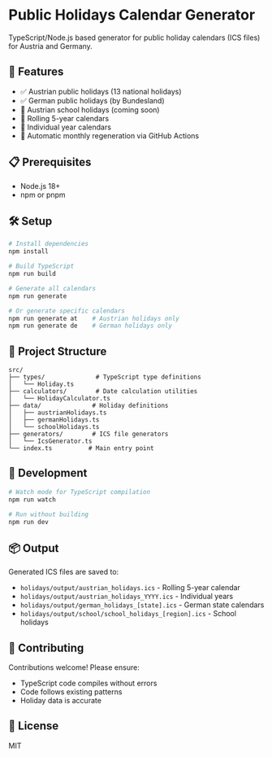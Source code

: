 # Public Holidays Calendar Generator

TypeScript/Node.js based generator for public holiday calendars (ICS files) for Austria and Germany.

## 🚀 Features

- ✅ Austrian public holidays (13 national holidays)
- ✅ German public holidays (by Bundesland)
- 🚧 Austrian school holidays (coming soon)
- 📅 Rolling 5-year calendars
- 📅 Individual year calendars
- 🔄 Automatic monthly regeneration via GitHub Actions

## 📋 Prerequisites

- Node.js 18+ 
- npm or pnpm

## 🛠️ Setup

```bash
# Install dependencies
npm install

# Build TypeScript
npm run build

# Generate all calendars
npm run generate

# Or generate specific calendars
npm run generate at    # Austrian holidays only
npm run generate de    # German holidays only
```

## 📁 Project Structure

```
src/
├── types/              # TypeScript type definitions
│   └── Holiday.ts
├── calculators/        # Date calculation utilities
│   └── HolidayCalculator.ts
├── data/              # Holiday definitions
│   ├── austrianHolidays.ts
│   ├── germanHolidays.ts
│   └── schoolHolidays.ts
├── generators/        # ICS file generators
│   └── IcsGenerator.ts
└── index.ts          # Main entry point
```

## 🔧 Development

```bash
# Watch mode for TypeScript compilation
npm run watch

# Run without building
npm run dev
```

## 📦 Output

Generated ICS files are saved to:
- `holidays/output/austrian_holidays.ics` - Rolling 5-year calendar
- `holidays/output/austrian_holidays_YYYY.ics` - Individual years
- `holidays/output/german_holidays_[state].ics` - German state calendars
- `holidays/output/school/school_holidays_[region].ics` - School holidays

## 🤝 Contributing

Contributions welcome! Please ensure:
- TypeScript code compiles without errors
- Code follows existing patterns
- Holiday data is accurate

## 📄 License

MIT
